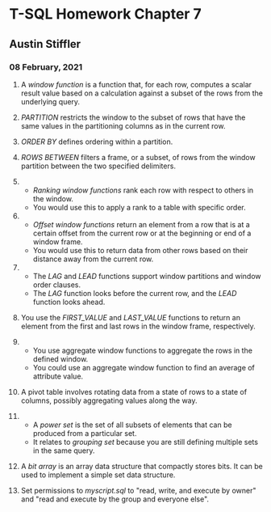 # T-SQL Homework Chapter 7
## Austin Stiffler
### 08 February, 2021


1. A *window function* is a function that, for each row, computes a scalar result value based on a calculation
against a subset of the rows from the underlying query.

1. *PARTITION* restricts the window to the subset of rows that have the same values in the partitioning columns 
as in the current row. 

1. *ORDER BY* defines ordering within a partition.

1. *ROWS BETWEEN* filters a frame, or a subset, of rows from the window partition between the two specified delimiters. 

1. 
	* *Ranking window functions* rank each row with respect to others in the window.
	* You would use this to apply a rank to a table with specific order.

1. 
	* *Offset window functions*  return an element from a row that is at a certain offset from the
current row or at the beginning or end of a window frame.
	* You would use this to return data from other rows based on their distance away from the current row.
	
1. 
	* The *LAG* and *LEAD* functions support window partitions and window order clauses. 
	*  The *LAG* function looks before the current row, and the *LEAD* function looks ahead. 
	
1. You use the *FIRST_VALUE* and *LAST_VALUE* functions to return an element from the first and last
rows in the window frame, respectively.

1. 
	* You use aggregate window functions to aggregate the rows in the defined window.
	* You could use an aggregate window function to find an average of attribute value.
	
1. A pivot table involves rotating data from a state of rows to a state of columns, possibly aggregating
values along the way.

1. 
	* A *power set* is the set of all subsets of elements that can be produced from a particular set.
	* It relates to *grouping set* because you are still defining multiple sets in the same query.
	
1. A *bit array* is an array data structure that compactly stores bits. It can be used to implement a simple set
data structure.

1. Set permissions to *myscript.sql* to "read, write, and execute by owner" and "read and execute by the group
and everyone else".